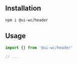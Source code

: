 ## Installation

```sh
npm i @ui-wc/header
```

## Usage

```ts
import {} from '@ui-wc/header'

// ...
```
